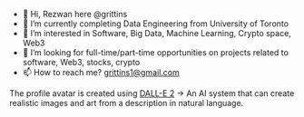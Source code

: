 - 👋 Hi, Rezwan here @grittins
- 🌱 I’m currently completing Data Engineering from University of Toronto  
- 👀 I’m interested in Software, Big Data, Machine Learning, Crypto space, Web3
- 💞️ I’m looking for full-time/part-time opportunities on projects related to software, Web3, stocks, crypto
- 📫 How to reach me? grittins1@gmail.com


The profile avatar is created using [DALL-E 2](https://openai.com/dall-e-2/) -> An AI system that can create realistic images and art from a description in natural language.



<!---
grittins/grittins is a ✨ special ✨ repository because its `README.md` (this file) appears on your GitHub profile.
You can click the Preview link to take a look at your changes.
--->

